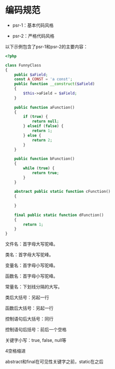 # 编码规范

- psr-1：基本代码风格

- psr-2：严格代码风格

以下示例包含了psr-1和psr-2的主要内容：

```php
<?php

class FunnyClass
{
    public $aField;
    const A_CONST = 'a const';
    public function __construct($aField) 
    {
        $this->aField = $aField;
    }
    
    public function aFunction() 
    {
        if (true) {
            return null;
        } elseif (false) {
            return 1;
        } else {
            return 2;
        }
    }
    
    public function bFunction() 
    {
        while (true) {
            return true;
        }
    }
    
    abstract public static function cFunction() 
    {
        
    }
    
    final public static function dFunction() 
    {
        return 1;
    }
}

```



文件名：首字母大写驼峰。

类名：首字母大写驼峰。

变量名：首字母小写驼峰。

函数名：首字母小写驼峰。

常量名：下划线分隔的大写。

类后大括号：另起一行

函数后大括号：另起一行

控制语句后大括号：同行

控制语句后括号：前后一个空格

关键字小写：true, false, null等

4空格缩进

abstract和final在可见性关键字之前，static在之后